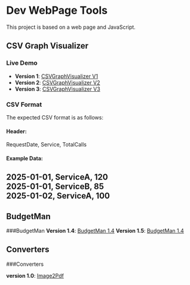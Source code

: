 # Dev WebPage Tools

This project is based on a web page and JavaScript.
## CSV Graph Visualizer
### Live Demo
- **Version 1**: [CSVGraphVisualizer V1](https://pchandv.github.io/WebPageTools/CSVGraph/V1/)
- **Version 2**: [CSVGraphVisualizer V2](https://pchandv.github.io/WebPageTools/CSVGraph/V2/)
- **Version 3**: [CSVGraphVisualizer V3](https://pchandv.github.io/WebPageTools/CSVGraph/V3/)
### CSV Format
The expected CSV format is as follows:
#### Header:
RequestDate, Service, TotalCalls
#### Example Data:
2025-01-01, ServiceA, 120  
2025-01-01, ServiceB, 85  
2025-01-02, ServiceA, 100
---

BudgetMan
----------
###BudgetMan
**Version 1.4**: [BudgetMan 1.4](https://pchandv.github.io/WebPageTools/BudgetMan/1.4)
**Version 1.5**: [BudgetMan 1.4](https://pchandv.github.io/WebPageTools/BudgetMan/1.5)

Converters
----------
###Converters

**version 1.0**: [Image2Pdf](https://pchandv.github.io/WebPageTools/Converters/image2pdf)